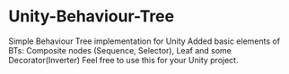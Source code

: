 # Unity-Behaviour-Tree
Simple Behaviour Tree implementation for Unity
Added basic elements of BTs: Composite nodes (Sequence, Selector), Leaf and some Decorator(Inverter)
Feel free to use this for your Unity project.
